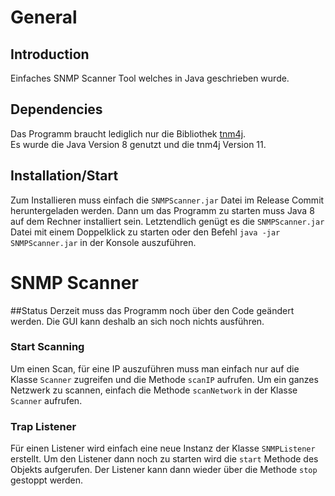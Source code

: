 # General
## Introduction
Einfaches SNMP Scanner Tool welches in Java geschrieben wurde.

## Dependencies
Das Programm braucht lediglich nur die Bibliothek 
<a href="https://github.com/soulwingtnm4j">tnm4j</a>. <br>
Es wurde die Java Version 8 genutzt und die tnm4j Version 11.

## Installation/Start
Zum Installieren muss einfach die `SNMPScanner.jar` Datei im Release Commit
heruntergeladen werden. Dann um das Programm zu starten muss Java 8 auf dem Rechner
installiert sein. Letztendlich genügt es die `SNMPScanner.jar` Datei mit einem 
Doppelklick zu starten oder den Befehl `java -jar SNMPScanner.jar` in der Konsole 
auszuführen.

# SNMP Scanner
##Status
Derzeit muss das Programm noch über den Code geändert werden. Die GUI 
kann deshalb an sich noch nichts ausführen.

### Start Scanning
Um einen Scan, für eine IP auszuführen muss man einfach nur auf die Klasse
``Scanner`` zugreifen und die Methode ``scanIP`` aufrufen. Um ein ganzes
Netzwerk zu scannen, einfach die Methode ``scanNetwork`` in der Klasse
``Scanner`` aufrufen.

### Trap Listener
Für einen Listener wird einfach eine neue Instanz der Klasse ```SNMPListener```
erstellt. Um den Listener dann noch zu starten wird die ``start`` Methode
des Objekts aufgerufen. Der Listener kann dann wieder über die Methode
``stop`` gestoppt werden.
